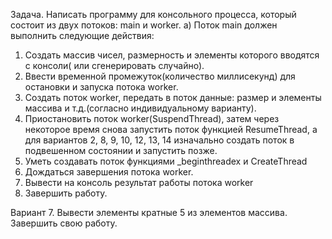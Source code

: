 Задача. Написать программу для консольного процесса, который состоит из двух
потоков: main и worker.
a) Поток main должен выполнить следующие действия:
1. Создать массив чисел, размерность и элементы которого вводятся с консоли( или
сгенерировать случайно).
2. Ввести временной промежуток(количество миллисекунд) для остановки и запуска потока
worker.
3. Создать поток worker, передать в поток данные: размер и элементы массива и
т.д.(согласно индивидуальному варианту).
4. Приостановить поток worker(SuspendThread), затем через некоторое время снова
запустить поток функцией ResumeThread, а для вариантов 2, 8, 9, 10, 12, 13, 14 изначально
создать поток в подвешенном состоянии и запустить позже.
5. Уметь создавать поток функциями _beginthreadex и CreateThread
6. Дождаться завершения потока worker.
7. Вывести на консоль результат работы потока worker
8. Завершить работу.

Вариант 7. Вывести элементы кратные 5 из элементов массива. Завершить свою работу.
